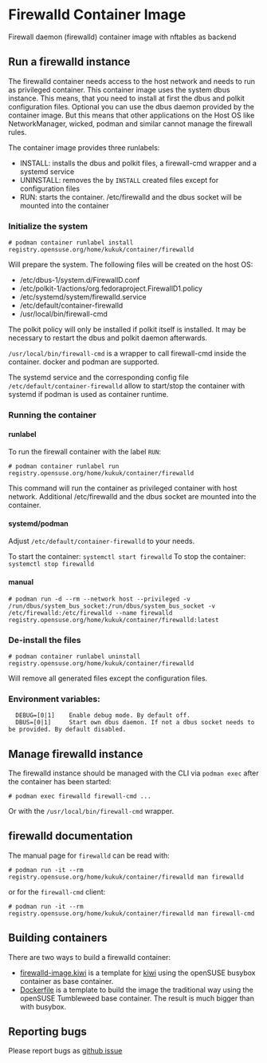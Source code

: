 # Firewalld Container Image

Firewall daemon (firewalld) container image with nftables as backend

## Run a firewalld instance

The firewalld container needs access to the host network and needs to run as
privileged container.
This container image uses the system dbus instance. This means, that you
need to install at first the dbus and polkit configuration files.
Optional you can use the dbus daemon provided by the container image. But this
means that other applications on the Host OS like NetworkManager, wicked,
podman and similar cannot manage the firewall rules.

The container image provides three runlabels:

* INSTALL: installs the dbus and polkit files, a firewall-cmd wrapper and a systemd service
* UNINSTALL: removes the by `INSTALL` created files except for configuration files
* RUN: starts the container. /etc/firewalld and the dbus socket will be mounted into the container


### Initialize the system

```
# podman container runlabel install registry.opensuse.org/home/kukuk/container/firewalld
```

Will prepare the system. The following files will be created on the host OS:
* /etc/dbus-1/system.d/FirewallD.conf
* /etc/polkit-1/actions/org.fedoraproject.FirewallD1.policy
* /etc/systemd/system/firewalld.service
* /etc/default/container-firewalld
* /usr/local/bin/firewall-cmd

The polkit policy will only be installed if polkit itself is installed. It may
be necessary to restart the dbus and polkit daemon afterwards.

`/usr/local/bin/firewall-cmd` is a wrapper to call firewall-cmd inside the
container. docker and podman are supported.

The systemd service and the corresponding config file
`/etc/default/container-firewalld` allow to start/stop the container with
systemd if podman is used as container runtime.

### Running the container

#### runlabel

To run the firewall container with the label `RUN`:

```
# podman container runlabel run registry.opensuse.org/home/kukuk/container/firewalld
```

This command will run the container as privileged container with host
network. Additional /etc/firewalld and the dbus socket are mounted into the container.

#### systemd/podman

Adjust `/etc/default/container-firewalld` to your needs.

To start the container: `systemctl start firewalld`
To stop the container: `systemctl stop firewalld`

#### manual

```
# podman run -d --rm --network host --privileged -v /run/dbus/system_bus_socket:/run/dbus/system_bus_socket -v /etc/firewalld:/etc/firewalld --name firewalld registry.opensuse.org/home/kukuk/container/firewalld:latest
```

### De-install the files

```
# podman container runlabel uninstall registry.opensuse.org/home/kukuk/container/firewalld
```

Will remove all generated files except the configuration files.

### Environment variables:
```
  DEBUG=[0|1]    Enable debug mode. By default off.
  DBUS=[0|1]     Start own dbus daemon. If not a dbus socket needs to be provided. By default disabled.
```

## Manage firewalld instance

The firewalld instance should be managed with the CLI via `podman exec`
after the container has been started:

```
# podman exec firewalld firewall-cmd ...
```

Or with the `/usr/local/bin/firewall-cmd` wrapper.

## firewalld documentation

The manual page for `firewalld` can be read with:

```
# podman run -it --rm registry.opensuse.org/home/kukuk/container/firewalld man firewalld
```

or for the `firewall-cmd` client:

```
# podman run -it --rm registry.opensuse.org/home/kukuk/container/firewalld man firewall-cmd
```

## Building containers

There are two ways to build a firewalld container:

* [firewalld-image.kiwi](firewalld-image.kiwi) is a template for [kiwi](https://github.com/OSInside/kiwi) using the openSUSE busybox container as base container.
* [Dockerfile](Dockerfile) is a template to build the image the traditional way using the openSUSE Tumbleweed base container. The result is much bigger than with busybox.

## Reporting bugs

Please report bugs as [github issue](https://github.com/thkukuk/firewalld-container/issues)
